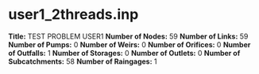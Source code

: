 # user1_2threads.inp
**Title:** TEST PROBLEM USER1
**Number of Nodes:** 59
**Number of Links:** 59
**Number of Pumps:** 0
**Number of Weirs:** 0
**Number of Orifices:** 0
**Number of Outfalls:** 1
**Number of Storages:** 0
**Number of Outlets:** 0
**Number of Subcatchments:** 58
**Number of Raingages:** 1

